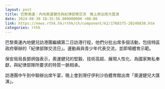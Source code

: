 ```yaml
---
layout: post
title: 巴黎奧運｜內地奧運健兒與紀律部隊交流　晚上將出席大匯演
date: 2024-08-30 18:35:56.000000000 +08:00
link: https://news.rthk.hk/rthk/ch/component/k2/1768375-20240830.htm
categories: rthk
---
```


巴黎奧運內地健兒訪港團繼續第二日訪港行程，他們分批出席多個活動，包括特區政府舉辦的「紀律部隊交流日」。運動員與青少年代表交流，並即場體育示範。

保安局局長鄧炳強表示，奧運健兒的堅毅、技術高超、展現人性化、為國家無私奉獻，與紀律部隊所要求的特質一脈相承。

訪港團中午到中聯辦出席午宴，晚上會到灣仔伊利沙伯體育館出席「奧運健兒大匯演」。
